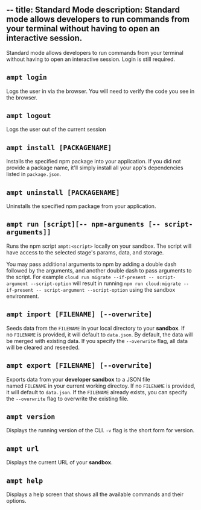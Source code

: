 --
title: Standard Mode
description: Standard mode allows developers to run commands from your terminal without having to open an interactive session. 
---

Standard mode allows developers to run commands from your terminal without having to open an interactive session. Login is still required.

## `ampt login`

Logs the user in via the browser. You will need to verify the code you see in the browser. 

## `ampt logout`

Logs the user out of the current session

## `ampt install [PACKAGENAME]`

Installs the specified npm package into your application. If you did not provide a package name, it'll simply install all your app's dependencies listed in `package.json`.

## `ampt uninstall [PACKAGENAME]`

Uninstalls the specified npm package from your application.

## `ampt run [script][-- npm-arguments [-- script-arguments]]`

Runs the npm script `ampt:<script>` locally on your sandbox. The script will have access to the selected stage's params, data, and storage.

You may pass additional arguments to npm by adding a double dash followed by the arguments, and another double dash to pass arguments to the script. For example `cloud run migrate --if-present -- script-argument --script-option` will result in running `npm run cloud:migrate --if-present -- script-argument --script-option` using the sandbox environment.

## `ampt import [FILENAME] [--overwrite]`

Seeds data from the `FILENAME` in your local directory to your **sandbox**. If no `FILENAME` is provided, it will default to `data.json`. By default, the data will be merged with existing data. If you specify the `--overwrite` flag, all data will be cleared and reseeded.

## `ampt export [FILENAME] [--overwrite]`

Exports data from your **developer sandbox** to a JSON file named `FILENAME` in your current working directoy. If no `FILENAME` is provided, it will default to `data.json`. If the `FILENAME` already exists, you can specify the `--overwrite` flag to overwrite the existing file.

## `ampt version`

Displays the running version of the CLI. `-v` flag is the short form for version.

## `ampt url`

Displays the current URL of your **sandbox**.

## `ampt help`

Displays a help screen that shows all the available commands and their options.
